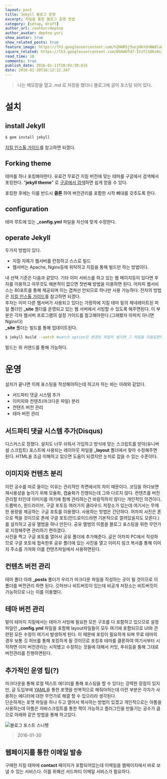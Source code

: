```yaml
---
layout: post
title: Jekyll 블로그 운영
excerpt: 지킬을 통한 블로그 운영 컨셉
category: [setup, draft]
author_url: /author/deptno
author_avatar: deptno-yuri
show_avatar: true
show_related_posts: true
feature_image: https://lh3.googleusercontent.com/hZHHR5j5unjHkYdnNWdluWHZni6JgecIoQCLIpo7DIJSr2Z9n9dM5WLfelmnQgDo_7dcJCUGzgl4s04C5NU1vkEQKVn0lHu0HWg9BoZo1szNUiVLIKL6PUrgCvMzP9PV4VLoB6m7OnpMgpp6v67Ii7uura7wlZAH-SZIlr1arwd_LqJLYoVCdslj-BH9Tcg0Z_3h3wOobXCix_DBBQEu34VSynn3c_QaJJ6zfdNmv7rDgiweE1IRhQAhaRVg5W3cGNC5G8C9aYgdkYXOT8rxtAQdRJCUXHz0a9saWnj_7ANJZx3Uqvwhp_GDC-_MCshw0OZ_C0FZ70_r-OdvP3SRw6N6FYPiEJqV2dd6kiOe2oyxN5wvlwopOqsIu2vvs7xhtkX-YZiRT0lY7Lzjtj1DEPGS9j3KSqAd_UgWKpxjXzspyZvp_Gtx7V9GV-LKj4g7Jq-wrbYRI-_y1GDAR4nlUhiwuXTTwQF5mROKR46yItiEiOZzQsdWf-RMtnm9Z14zvJsypTbk_BEJixGZTurU_wdOpsxpw9MyIocdt86mwF9nJ_tE45L2StdIug3AVu-6InH1jQ=w960-h489-no
square_related: https://lh3.googleusercontent.com/DS60UTd7-ItzTJ1O6s0s3f4-XYd6CRWcHnBgloQL4_EkSQcgk1HDLrCuMyITDtB2hx8Gbj_h0NWpenMhwswZTr-fseIU2yVlr0wMYOxPdN0YWPKTujbRIUREVW5dJeEK7A2R3dmCMRRu8MnZfi-Y6GFHIPl62E_ixK8v6NmpsL2YjfB9MhGr3IH3jv6UXY7HD6MiyVZ8uzMWplQyExOfy7ihPByvLmUQ869ZOpJr_G0h_XAvb_VGcV1EBbv_FsnoOTa49rG3TH1EXyiRIz9VVoBuRnwtuK8KhPblAvO3h-9UvNIsQLp0YBUN3AayxgNuY4rHlQaKLJi4RefSGrm2VCY6u_Pdbts8rryf3FuIorF8CAQPUFE0JhuEq5whXkzDe8X66dgtz1VMteRCJXhLPOcNCCCLx5nWmHxVf4Fk7a1YIX0h1hk58hDtSSeD4yAmtGkoKtpgxDlisRWf2CGnlKa2McUXj4D3pDw7jdWXdhXLplqMHJ8_PKPr-sf7qMg5yPBzYmJKoDyDM2XAUh-ooDklout43DJDUMiVHI_Ybq0jG08bLpsSiwFJpiKdah5DoIPCzg=s830-no
read_time: 10
comments: true
publish_date: 2016-01-11T10:03:50.615
date: 2016-01-30T16:12:12.347
---
```


> 나는 메모장을 열고 .md 로 저장을 했더니 블로그에 글이 포스팅 되어 있다.

# 설치

## install Jekyll

``` bash
$ gem install jekyll
```

[지킬 인스톨 가이드](http://jekyllrb.com/docs/installation/)를 참고하면 되겠다.

## Forking theme

테마를 하나 포킹해야한다. 유료건 무료건 지킬 버전에 맞는 테마를 구글에서 검색해서 포킹한다. "**jekyll theme**" 로 [구글에서 검색](http://lmgtfy.com/?q=jekyll+theme&l=1)하면 쉽게 얻을 수 있다.

포킹한 후에는 이를 반드시 **클론** 하여 버전관리를 포함한 시작 뼈대를 갖추도록 한다.

## configuration

테마 루트에 있는 **_config.yml** 파일을 자신에 맞게 수정한다.

## operate Jekyll

두가지 방법이 있다.

* 지킬 자체가 웹서버를 런칭하고 스스로 빌드
* 웹서버는 Apache, Nginx등에 위탁하고 지킬을 통해 빌드만 하는 방법이다.  

내 선택 기준은 다음과 같았다. 기타 이미 서비스를 하고 있는 웹 페이지등이 있다면 후자를 이용하고 아무것도 해본적이 없으면 첫번째 방법을 이용하면 된다. 어차피 웹서비스는 80포트를 통해 제공되며 이는 겹쳐선 안되므로 하나만 사용 가능하다. 전자의 방법은 [지킬 인스톨 가이드](http://jekyllrb.com/docs/installation/)를 참고하면 되겠다.  
후자는 이미 다른 웹서버가 사용되고 있다는 가정하에 지킬 테마 밑의 제네레이트된 파일 폴더인 **_site** 폴더를 운영되고 있는 웹 서버에서 서빙할 수 있도록 해주면된다. 이 부분은 각자 웹서버 프로그램의 설정 가이드를 참고해야한다.(그래봤자 아파치 아니면 Nginx다)  
**_site** 폴더는 빌드를 통해 업데이트된다.

``` bash
$ jekyll build --watch #watch option은 변경된 파일이 생기면 그 파일을 리빌딩한다.
```

빌드는 위 커맨드를 통해 가능하다.

# 운영

설치가 끝나면 이제 포스팅을 작성해야하는데 하고자 하는 바는 아래와 같았다.

* 서드파티 댓글 시스템 추가
* 이미지와 컨텐츠(마크다운 파일) 분리
* 컨텐츠 버전 관리
* 테마 버전 관리

## 서드파티 댓글 시스템 추가(Disqus)

디스커스로 정했다. 설치도 너무 쉬워서 가입하고 방식에 맞는 스크립트를 받아(유니버설 스크립트) 포스트에 사용되는 레이아웃 파일을 **_layout** 폴더에서 찾아 수정해주면 된다. HTML을 조금 이해하고 있으면 도움이 되겠지만 눈치로 잡을 수 있는 수준이다.

## 이미지와 컨텐츠 분리

이런 공수를 따로 들이는 이유는 관리적인 측면에서의 차이 때문이다. 코딩을 하다보면 재사용성을 높이기 위해 모듈화, 캡슐화가 진행되는데 그와 다르지 않다. 컨텐츠를 버전관리할 터인데 이미지를 여기에 함께 관리하는건 바람직하지 않다는 개인적인 의견이다.  
드롭박스, 원드라이브, 구글 포토등 여러가지 클라우드 저장소가 있는데 여기서는 무제한 용량을 제공하는 구글 포토를 이용했다. 사용하는 방법은 간단하다. 어차피 사진은 폰으로 찍을 것이므로 폰에 구글 포토(안드로이드라면 기본적으로 깔려있을지도 모른다.)를 설치하고 공유 앨범을 하나 만든다. 공유 앨범의 이름을 블로그 포스팅을 위한 무언가로 지정해주면 관리하기 편하겠다.  
사진을 찍고 구글 포토를 열어서 공유 폴더에 추가해준다. 글은 어차피 PC에서 작성하므로 구글 포토에 접속한후 공유 폴더에 있는 사진을 열고 이미지 링크 복사를 통해 이미지 주소를 가져와 이를 컨텐츠파일에서 사용하면된다.

## 컨텐츠 버전 관리

테마 폴더 아래 **_posts** 폴더가 우리가 마크다운 파일을 작성하는 곳이 될 것이므로 이 폴더를 버전관리 하면 된다. 깃허브나 비트버킷이 있는데 비공개 저장소는 비트버킷이 가능하므로 나는 이를 이용했다.

## 테마 버전 관리

말이 테마지 지킬에서는 테마가 서빙에 필요한 모든 구조를 다 포함하고 있으므로 설정파일인 **_config.yml** 파일을 포함해 layout파일들이 모두 여기에 포함되므로 UI와 관련된 모든 수정이 여기서 발생하게 된다. 이 때문에 포킹이 필요하게 되며 무료 테마의 경우 보통 깃 허브를 통해 포킹하게 될 것이므로 포킹후 테마를 클론하여 여기서부터 시작하면 이미 버전관리는 시작됐고 수정하는 것들에 대해서 커밋, 푸쉬등을 퉁해 그대로 버전관리를 진행하면된다.

## 추가적인 운영 팁(?)

마크다운을 통해 로컬 텍스트 에디터를 통해 포스팅을 할 수 있다는 강력한 장점이 있지만, 글 도입부에 [YAML](http://yaml.org/)을 통한 포맷을 반복적으로 해줘야하는데 이런 부분은 각자가 사용하는 에디터에 대한 무언가로 해결 할 수 있으리라 생각된다.  
단순하게는 포맷 파일을 하나 두고 열어서 복사하는 방법이 있겠고 개인적으로는 아톰을 사용하는데 아톰은 자바스크립트를 통한 핵이 가능하고 플러그인을 만들기는 공수가 큼으로 아래와 같은 방법을 통해 하고있다.

![블로그 포스트 스니펫](https://lh3.googleusercontent.com/QaQPpiJQ2uHKCJu_QgiAB5ANryC-YFCTIehnMQnvLLZ5fqb_HOTjOjJ_vcsrwqnYUzHPsMVoqBp7vlYJ_j6HLgSDxEk9zPkrqLTFBWxE58n-X9-x_8m8ugiaOFsi0h4HVXZCMihWUCpapTSyO7eSrHbieqi8yLg6qxcigOf2dJdX7xcNDS2jeIPGdsqSsmeX44gdK-cM7i5QChSIbYhR173DhFH1l6AnEoFNK_9lgIShiAIWCPO-o3kv8slz7606-lpKHZ3ONcFjPx5am-HmSH6LNMBFzSjyOSxga_3lIvJWP1xixo_15q88vI8Hgjp7gpVRd8onpsRpxUdHe6SK_-82itMiMHuIPedSGpa5XZ3Hi4CVsoexwvJd0mDmvlcdAb1Hz724FEAjUTwOVA4pkGf0luzLWArQXGlgfDlRMZn9DGQfn0j8yHauUKxVwxRzcJ807tEnB5RCtlAUDQTa43L51yAK2TkuF0ZmXodYDvBLHPB-dIti6lnwTjlKEpRWDFOJzhj9flnstFU7CaEK6zfag9uXCo1f-y68A7uPEV6slt0ixQ6iXel-uS1wsx0Vjun-Vg=w1176-h656-no)

> 2016-01-30

## 웹페이지를 통한 이메일 발송

구매한 지킬 테마에 **contact** 페이지가 포함되어있는데 이메일을 웹페이지에서 바로 보낼 수 있는 서비스다. 이를 위해선 서드파티 이메일 서비스가 필요하다.
